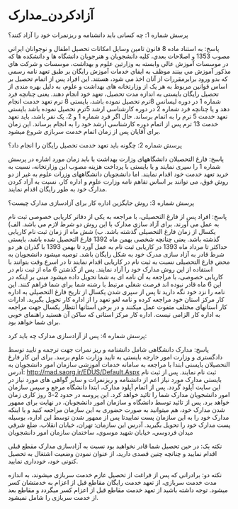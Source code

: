 # آزادکردن_مدارک

پرسش شماره 1: چه کسانی باید دانشنامه و ریزنمرات خود را آزاد کنند؟

پاسخ:  به استناد ماده 8 قانون تامين وسايل امكانات تحصيل اطفال و نوجوانان ايراني مصوب 1353 و اصلاحات بعدي، کلیه دانشجويان و هنرجويان دانشگاه ها و دانشكده ها كه در موسسات آموزش عالي وابسته به وزارتین علوم و بهداشت، موسسات و شركت هاي مذكور آموزش مي بينند موظف به ايفاي خدمات آموزش رايگان بر طبق تعهد نامه رسمي كه بدو ورود برابرمقررات از آنان اخذ مي شود، هستند. این افراد پس از اتمام تحصیل بر اساس قوانین مربوط به هر یک از وزارتخانه های بهداشت و علوم، به دلیل بهره مندی از تحصیل رایگان بایستی به اندازه مدت تحصیل، تعهد خود انجام دهند. یعنی چنانچه فرد شماره 1 در دوره لیسانس 8ترم تحصیل نموده باشد، بایستی 8 ترم تعهد خدمت انجام دهد و یا چنانچه فرد شماره 2 در دوره کارشناسی ارشد 5ترم نحصیل نموده باشد بایستی تعهد خدمت 5 ترم را به اتمام برساند. حال اگر فرد شماره 1 و 2، یک نفر باشد، باید تعهد خدمت 13 ترم پس از اتمام دوره کارشناسی ارشد خود را به انجام برساند. این زمان برای آقایان پس از زمان اتمام خدمت سربازی شروع میشود.

پرسش شماره 2: چگونه باید تعهد خدمت تحصیل رایگان را انجام داد؟

پاسخ: فارغ التحصیلان دانشگاههای وزارت بهداشت یا باید زمان مورد اشاره در پرسش شماره 1 را سپری نمایند و یا بایستی با پرداخت هزینه مصوب این وزارتخانه، نسبت به خرید تعهد خدمت خود اقدام نمایند. اما دانشجویان دانشگاههای وزرات علوم به غیر از دو روش فوق، می توانند بر اساس تفاهم نامه وزارت علوم و اداره کار، نسبت به آزاد کردن مدارک خود به طور رایگان اقدام نمایند.  

پرسش شماره 3: روش جایگزین اداره کار برای آزادسازی مدارک چیست؟

پاسخ: افراد پس از فارغ التحصیلی، با مراجعه به یکی از دفاتر کاریابی خصوصی ثبت نام به عمل می آورند. برای آزاد سازی مدارک با این روش دو شرط لازم می باشد. الف) یکسال از زمان فارغ التحصیلی گذشته باشد. ب) شش ماه از زمان ثبت نام کاریابی گذشته باشد. یعنی چنانچه شخصی بهمن ماه 1392 فارغ التحصیل شده باشد، بایستی حداکثر تا مرداد ماه 1393 در کاریابی ثبت نام به عمل آورد تا بهمن 1393 با گذران هر دو شرط قادر به آزاد سازی مدرک خود به شکل رایگان باشد. توصیه میشود دانشجویان به محض فارغ التحصیلی نسبت به ثبت نام در کاریابی اقدام نمایند تا در اسرع وقت بتوانند با استفاده از این روش مدارک خود را آزاد نمایند. پس از گذشتن 6 ماه از ثبت نام در کاریابی خصوصی، با مراجعه به آن نامه ای به شما تحویل داده میشود مبنی بر اینکه در این 6 ماه قادر نبوده اند فرصت شغلی مرتبط با رشته شما برای شما فراهم کنند. این نامه را نزد خود نگه دارید تا پس از سپری شدن یکسال از تاریخ فارغ التحصیلی به اداره کار مرکز استان خود مراجعه کرده و نامه لغو تعهد را از اداره کار تحویل بگیرید. ادارات کار استانهای مختلف متفوت عمل میکنند و در برخی استانها انتظار یکسال جهت مراجعه به اداره کار الزامی نیست. اداره کار مرکز استانی که ساکن آن هستید راهنمای خوبی برای شما خواهد بود.

پرسش شماره 4: پس از آزادسازی مدارک چه باید کرد:

پاسخ: مدارک دانشگاهی شامل دانشنامه و ریز نمرات جهت ترجمه و تایید توسط دادگستری و وزارت امور خارجه بایستی به تایید وزارت علوم برسد. برای این کار فارغ التحصیلان بایستی ابتدا با مراجعه به سامانه خدمات آموزشی سازمان امور دانشجویان به آدرس: http://mad.saorg.ir/EDUS/Default.Aspx ثبت نام نمایند. پس از ثبت نام بایستی مدارک مورد نیاز اعم از دانشنامه و ریزنمرات و سایر گواهی های مورد نیاز در این سایت آپلود گردد. پس از اتمام آپلود مدارک، ابتدا دانشگاه مرجع و سپس سازمان امور دانشجویان مدارک شما را تائید خواهد کرد. این پروسه در حدود 2-3 روز کاری زمان خواهد برد. پس از تائید توسط دانشگاه و سازمان امور دانشجوبان، در نهایت برای ممهور شدن مدارک خود، هم میتوانید به صورت حضوری به این سازمان مراجعه کنید و یا اینکه مدارک خود را به این سازمان پست نماییدتا پس از ممهور شدن توسط این اداره، بوسیله پست مدارک خود را تحویل بگیرید. آدرس این سازمان: تهران، خيابان انقلاب، ضلع شرقي ميدان فردوسي، خيابان شهيد موسوي، ساختمان سازمان امور دانشجويان 

نکته یک: در حین تحصیل شما قادر نخواهید بود نسبت به آزادسازی مدارک مقطع قبلی اقدام نمایید و چنانچه چنین قصدی دارید، از عنوان نمودن وضعیت اشتغال به تحصیل کنونی خود، خودداری نمایید.

نکته دو: برادرانی که پس از فراغت از تحصیل عازم خدمت سربازی میشوند، به اندازه مدت خدمت سربازی، از تعهد خدمت رایگان مقاطع قبل از اعزام به خدمتشان کسر میشود. توجه داشته باشید از تعهد خدمت مقاطع قبل از اعزام کسر میگردد و مقاطع بعد از خدمت سربازی را شامل نمیشود.